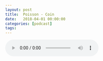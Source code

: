 ```yaml
---
layout: post
title:  Poisson - Coin
date:   2018-04-01 00:00:00
categories: [podcast]
tags:
---
```

<audio src='http://feeds.soundcloud.com/stream/423263961-la-bulle-crypto-poisson-coin.mp3' auto-play='false' controls='true' />

Poisson - Coin by HotNewCrypto
